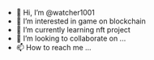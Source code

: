 - 👋 Hi, I’m @watcher1001
- 👀 I’m interested in game on blockchain 
- 🌱 I’m currently learning nft project
- 💞️ I’m looking to collaborate on ...
- 📫 How to reach me ...

<!---
watcher1001/watcher1001 is a ✨ special ✨ repository because its `README.md` (this file) appears on your GitHub profile.
You can click the Preview link to take a look at your changes.
--->
